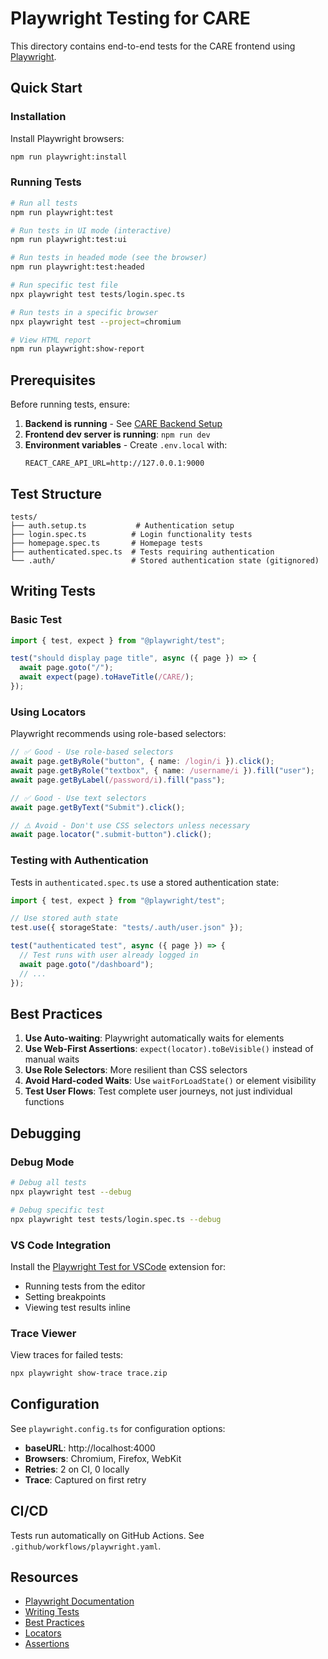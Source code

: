 # Playwright Testing for CARE

This directory contains end-to-end tests for the CARE frontend using [Playwright](https://playwright.dev/).

## Quick Start

### Installation

Install Playwright browsers:

```bash
npm run playwright:install
```

### Running Tests

```bash
# Run all tests
npm run playwright:test

# Run tests in UI mode (interactive)
npm run playwright:test:ui

# Run tests in headed mode (see the browser)
npm run playwright:test:headed

# Run specific test file
npx playwright test tests/login.spec.ts

# Run tests in a specific browser
npx playwright test --project=chromium

# View HTML report
npm run playwright:show-report
```

## Prerequisites

Before running tests, ensure:

1. **Backend is running** - See [CARE Backend Setup](https://care-be-docs.ohc.network/)
2. **Frontend dev server is running**: `npm run dev`
3. **Environment variables** - Create `.env.local` with:
   ```env
   REACT_CARE_API_URL=http://127.0.0.1:9000
   ```

## Test Structure

```
tests/
├── auth.setup.ts           # Authentication setup
├── login.spec.ts          # Login functionality tests
├── homepage.spec.ts       # Homepage tests
├── authenticated.spec.ts  # Tests requiring authentication
└── .auth/                 # Stored authentication state (gitignored)
```

## Writing Tests

### Basic Test

```typescript
import { test, expect } from "@playwright/test";

test("should display page title", async ({ page }) => {
  await page.goto("/");
  await expect(page).toHaveTitle(/CARE/);
});
```

### Using Locators

Playwright recommends using role-based selectors:

```typescript
// ✅ Good - Use role-based selectors
await page.getByRole("button", { name: /login/i }).click();
await page.getByRole("textbox", { name: /username/i }).fill("user");
await page.getByLabel(/password/i).fill("pass");

// ✅ Good - Use text selectors
await page.getByText("Submit").click();

// ⚠️ Avoid - Don't use CSS selectors unless necessary
await page.locator(".submit-button").click();
```

### Testing with Authentication

Tests in `authenticated.spec.ts` use a stored authentication state:

```typescript
import { test, expect } from "@playwright/test";

// Use stored auth state
test.use({ storageState: "tests/.auth/user.json" });

test("authenticated test", async ({ page }) => {
  // Test runs with user already logged in
  await page.goto("/dashboard");
  // ...
});
```

## Best Practices

1. **Use Auto-waiting**: Playwright automatically waits for elements
2. **Use Web-First Assertions**: `expect(locator).toBeVisible()` instead of manual waits
3. **Use Role Selectors**: More resilient than CSS selectors
4. **Avoid Hard-coded Waits**: Use `waitForLoadState()` or element visibility
5. **Test User Flows**: Test complete user journeys, not just individual functions

## Debugging

### Debug Mode

```bash
# Debug all tests
npx playwright test --debug

# Debug specific test
npx playwright test tests/login.spec.ts --debug
```

### VS Code Integration

Install the [Playwright Test for VSCode](https://marketplace.visualstudio.com/items?itemName=ms-playwright.playwright) extension for:

- Running tests from the editor
- Setting breakpoints
- Viewing test results inline

### Trace Viewer

View traces for failed tests:

```bash
npx playwright show-trace trace.zip
```

## Configuration

See `playwright.config.ts` for configuration options:

- **baseURL**: http://localhost:4000
- **Browsers**: Chromium, Firefox, WebKit
- **Retries**: 2 on CI, 0 locally
- **Trace**: Captured on first retry

## CI/CD

Tests run automatically on GitHub Actions. See `.github/workflows/playwright.yaml`.

## Resources

- [Playwright Documentation](https://playwright.dev/)
- [Writing Tests](https://playwright.dev/docs/writing-tests)
- [Best Practices](https://playwright.dev/docs/best-practices)
- [Locators](https://playwright.dev/docs/locators)
- [Assertions](https://playwright.dev/docs/test-assertions)
